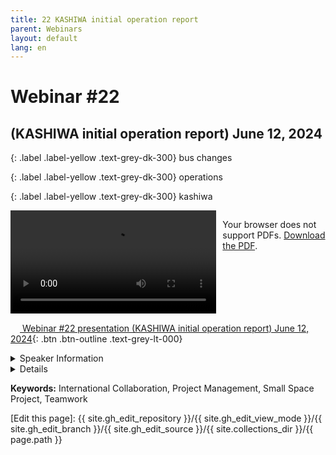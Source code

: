 ```yaml
---
title: 22 KASHIWA initial operation report
parent: Webinars
layout: default
lang: en
---
```


# Webinar #22
## (KASHIWA initial operation report) June 12, 2024


{: .label .label-yellow .text-grey-dk-300}
bus changes

{: .label .label-yellow .text-grey-dk-300}
operations

{: .label .label-yellow .text-grey-dk-300}
kashiwa

<div style="display: flex; gap: 10px; align-items: flex-start;">
  <!-- Video Section -->
  <div style="flex: 2; max-width: 66%;">
    <video controls width="100%" height="auto">
      <source src="https://birds-project.com/open-source/video/birds_bus_opensource_webinar_22.mp4" type="video/mp4">
      Your browser does not support the video tag.
    </video>
  </div>

  <!-- Chat Section -->
  <div style="flex: 1; max-width: 33%;">
    <object 
      data="https://birds-project.com/open-source/pdf/BIRDS_BUS_Opensource_22_chat.pdf" 
      width="100%" 
      height="275px">
      <p>Your browser does not support PDFs. <a href="https://birds-project.com/open-source/pdf/BIRDS_BUS_Opensource_22_chat.pdf">Download the PDF</a>.</p>
    </object>
  </div>
</div>


<!-- Download Presentation -->
[<img src="https://raw.githubusercontent.com/FortAwesome/Font-Awesome/6.x/svgs/regular/circle-down.svg" width="15" height="15"> Webinar #22 presentation (KASHIWA initial operation report) June 12, 2024](https://birds-project.com/open-source/pdf/BIRDS_BUS_OpensourceWebinar_22.pdf){: .btn .btn-outline .text-grey-lt-000}


<details markdown="block">
<summary>Speaker Information</summary>
Tetsuro Harada CV <br>
2010 ISU SSP10 in Strasburg. <br>
2011 graduated master course from Cho-lab as OBC of HORYU1.<br>
2011 to 2021 MELOS (Mitsubishi Electric Logistics system).<br>
Many satellite experiences such as ISS/GEO/LEO satellite system engineering.<br>
Also, LIB/RF export project management and business development.<br>
2021 to current, Chiba Institute of technology(CIT) PERC as a researcher.
</details>

<details markdown="block">
<summary>Details</summary>
“KASHIWA” was deployed from ISS on 11th Apr 2024. Until receiving a signal, it took one week. In
this webinar, HK, photos, APRS of “KASHIWA” will be presented.
</details>

**Keywords:** International Collaboration, Project Management, Small Space Project, Teamwork

[Edit this page]:  {{ site.gh_edit_repository }}/{{ site.gh_edit_view_mode }}/{{ site.gh_edit_branch }}/{{ site.gh_edit_source }}/{{ site.collections_dir }}/{{ page.path }}

